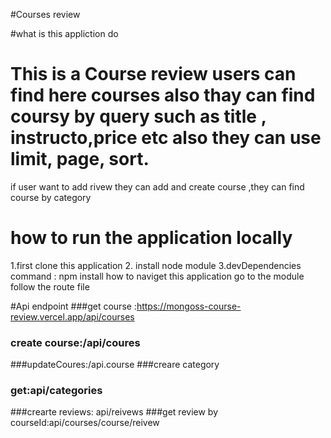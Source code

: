 #Courses review

#what is this appliction do
# This is a Course review users can find here courses also thay can find coursy by query such as title , instructo,price etc also they can use limit, page, sort.
if user want to add rivew they can add and create course ,they can find course by category 

# how to run the application locally
1.first clone this application 2. install node module 3.devDependencies command : 
npm install how to naviget this application go to the module follow the route file

#Api endpoint 
###get course 
:https://mongoss-course-review.vercel.app/api/courses
### create course:/api/coures
###updateCoures:/api.course
###creare category 
### get:api/categories
###crearte reviews: api/reivews
###get review by courseId:api/courses/course/reivew

